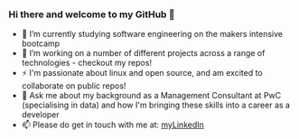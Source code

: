 ### Hi there and welcome to my GitHub 👋

- 🌱 I’m currently studying software engineering on the makers intensive bootcamp
- 🔭 I’m working on a number of different projects across a range of technologies - checkout my repos!
- ⚡ I'm passionate about linux and open source, and am excited to collaborate on public repos!
- 💬 Ask me about my background as a Management Consultant at PwC (specialising in data) and how I'm bringing these skills into a career as a developer
- 📫 Please do get in touch with me at: [myLinkedIn](https://www.linkedin.com/in/jonny-brownrigg-56493575/)

<!--
**JonnySB/JonnySB** is a ✨ _special_ ✨ repository because its `README.md` (this file) appears on your GitHub profile.

Here are some ideas to get you started:

- 🔭 I’m currently working on ...
- 🌱 I’m currently studying software engineering on the makers intensive bootcamp.
- 👯 I’m looking to collaborate on ...
- 🤔 I’m looking for help with ...
- 💬 Ask me about ...
- 📫 How to reach me: ...
- 😄 Pronouns: ...
- ⚡ Fun fact: ...
-->
